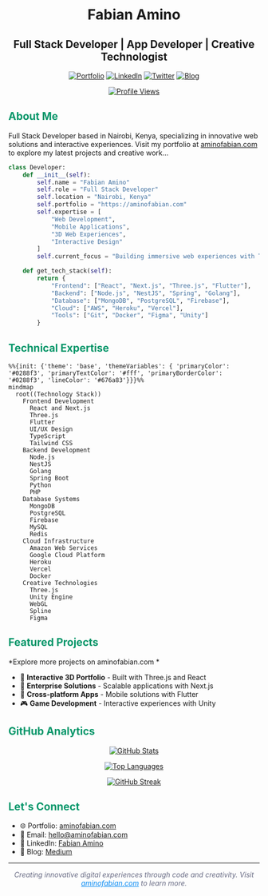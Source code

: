 <div align="center">
<h1>Fabian Amino</h1>
<h2>Full Stack Developer | App Developer | Creative Technologist</h2>

[![Portfolio](https://img.shields.io/badge/Portfolio-%230288f3.svg?style=for-the-badge&logo=firefox&logoColor=white)](https://aminofabian.com)
[![LinkedIn](https://img.shields.io/badge/LinkedIn-%23d5573c.svg?style=for-the-badge&logo=linkedin&logoColor=white)](https://www.linkedin.com/in/fabian-amino/)
[![Twitter](https://img.shields.io/badge/Twitter-%23f39409.svg?style=for-the-badge&logo=twitter&logoColor=white)](https://twitter.com/amino_fabian)
[![Blog](https://img.shields.io/badge/Medium-%236d2431.svg?style=for-the-badge&logo=medium&logoColor=white)](https://www.medium.com/@aminofabian/)

[<img src="https://komarev.com/ghpvc/?username=aminofabian&style=for-the-badge&color=0288f3" alt="Profile Views"/>](https://aminofabian.com)

</div>

<h2 style="color: #059669">About Me</h2>

Full Stack Developer based in Nairobi, Kenya, specializing in innovative web solutions and interactive experiences. Visit my portfolio at [aminofabian.com](https://aminofabian.com) to explore my latest projects and creative work...

```python
class Developer:
    def __init__(self):
        self.name = "Fabian Amino"
        self.role = "Full Stack Developer"
        self.location = "Nairobi, Kenya"
        self.portfolio = "https://aminofabian.com"
        self.expertise = [
            "Web Development",
            "Mobile Applications",
            "3D Web Experiences",
            "Interactive Design"
        ]
        self.current_focus = "Building immersive web experiences with Three.js"

    def get_tech_stack(self):
        return {
            "Frontend": ["React", "Next.js", "Three.js", "Flutter"],
            "Backend": ["Node.js", "NestJS", "Spring", "Golang"],
            "Database": ["MongoDB", "PostgreSQL", "Firebase"],
            "Cloud": ["AWS", "Heroku", "Vercel"],
            "Tools": ["Git", "Docker", "Figma", "Unity"]
        }
```

<h2 style="color: #059669">Technical Expertise</h2>

```mermaid
%%{init: {'theme': 'base', 'themeVariables': { 'primaryColor': '#0288f3', 'primaryTextColor': '#fff', 'primaryBorderColor': '#0288f3', 'lineColor': '#676a83'}}}%%
mindmap
  root((Technology Stack))
    Frontend Development
      React and Next.js
      Three.js
      Flutter
      UI/UX Design
      TypeScript
      Tailwind CSS
    Backend Development
      Node.js
      NestJS
      Golang
      Spring Boot
      Python
      PHP
    Database Systems
      MongoDB
      PostgreSQL
      Firebase
      MySQL
      Redis
    Cloud Infrastructure
      Amazon Web Services
      Google Cloud Platform
      Heroku
      Vercel
      Docker
    Creative Technologies
      Three.js
      Unity Engine
      WebGL
      Spline
      Figma
```

<h2 style="color: #059669">Featured Projects</h2>
*Explore more projects on aminofabian.com *

- 🎨 **Interactive 3D Portfolio** - Built with Three.js and React
- 🚀 **Enterprise Solutions** - Scalable applications with Next.js
- 📱 **Cross-platform Apps** - Mobile solutions with Flutter
- 🎮 **Game Development** - Interactive experiences with Unity

<h2 style="color: #059669">GitHub Analytics</h2>

<div align="center">

[![GitHub Stats](https://github-readme-stats.vercel.app/api?username=aminofabian&show_icons=true&hide_border=true&title_color=0288f3&icon_color=d5573c&text_color=676a83)](https://github.com/aminofabian)

[![Top Languages](https://github-readme-stats.vercel.app/api/top-langs/?username=aminofabian&layout=compact&hide_border=true&title_color=0288f3&text_color=676a83)](https://github.com/aminofabian)

[![GitHub Streak](http://github-readme-streak-stats.herokuapp.com?user=aminofabian&theme=transparent&hide_border=true&ring=0288f3&fire=d5573c&currStreakNum=676a83&sideNums=676a83&currStreakLabel=6d2431&sideLabels=653545&dates=f39409)](https://github.com/aminofabian)

</div>

<h2 style="color: #059669">Let's Connect</h2>

- 🌐 Portfolio: [aminofabian.com](https://aminofabian.com)
- 📧 Email: hello@aminofabian.com
- 💼 LinkedIn: [Fabian Amino](https://www.linkedin.com/in/fabian-amino-b6bba5253/)
- 📝 Blog: [Medium](https://www.medium.com/@aminofabian/)

---

<div align="center">
<i style="color: #676a83">Creating innovative digital experiences through code and creativity. Visit <a href="https://aminofabian.com" style="color: #0288f3">aminofabian.com</a> to learn more.</i>
</div>
